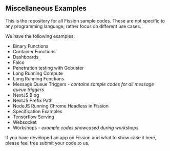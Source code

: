 ## Miscellaneous Examples

This is the repository for all Fission sample codes. These are not specific to any programming language, rather focus on different use cases.

We have the following examples:

- Binary Functions
- Container Functions
- Dashboards
- Falco
- Penetration testing with Gobuster
- Long Running Compute
- Long Running Functions
- Message Queue Triggers - *contains sample codes for all message queue triggers*
- NextJS Blog
- NextJS Prefix Path
- NodeJS Running Chrome Headless in Fission
- Specification Examples
- Tensorflow Serving
- Websocket
- Workshops - *example codes showcased during workshops*
  
If you have developed an app on Fission and what to show case it here, please feel free submit your code to us.